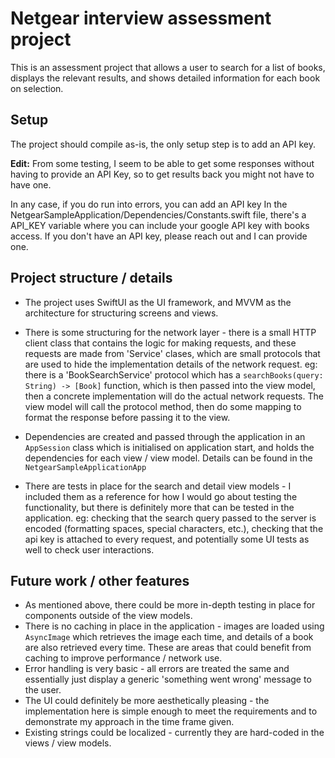 # Netgear interview assessment project

This is an assessment project that allows a user to search for a list of books, displays the relevant results, and shows detailed information for each book on selection.

## Setup

The project should compile as-is, the only setup step is to add an API key. 

**Edit:** From some testing, I seem to be able to get some responses without having to provide an API Key, so to get results back you might not have to have one. 

In any case, if you do run into errors, you can add an API key In the NetgearSampleApplication/Dependencies/Constants.swift file, there's a API_KEY variable where you can include your google API key with books access. If you don't have an API key, please reach out and I can provide one.

## Project structure / details

- The project uses SwiftUI as the UI framework, and MVVM as the architecture for structuring screens and views. 

- There is some structuring for the network layer - there is a small HTTP client class that contains the logic for making requests, and these requests are made from 'Service' clases, which are small protocols that are used to hide the implementation details of the network request. eg: there is a 'BookSearchService' protocol which has a `searchBooks(query: String) -> [Book]` function, which is then passed into the view model, then a concrete implementation will do the actual network requests. The view model will call the protocol method, then do some mapping to format the response before passing it to the view.

- Dependencies are created and passed through the application in an `AppSession` class which is initialised on application start, and holds the dependencies for each view / view model. Details can be found in the `NetgearSampleApplicationApp`

- There are tests in place for the search and detail view models - I included them as a reference for how I would go about testing the functionality, but there is definitely more that can be tested in the application. eg: checking that the search query passed to the server is encoded (formatting spaces, special characters, etc.), checking that the api key is attached to every request, and potentially some UI tests as well to check user interactions.

## Future work / other features

- As mentioned above, there could be more in-depth testing in place for components outside of the view models.
- There is no caching in place in the application - images are loaded using `AsyncImage` which retrieves the image each time, and details of a book are also retrieved every time. These are areas that could benefit from caching to improve performance / network use.
- Error handling is very basic - all errors are treated the same and essentially just display a generic 'something went wrong' message to the user.
- The UI could definitely be more aesthetically pleasing - the implementation here is simple enough to meet the requirements and to demonstrate my approach in the time frame given.
- Existing strings could be localized - currently they are hard-coded in the views / view models.
